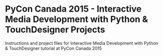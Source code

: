 # PyCon Canada 2015 - Interactive Media Development with Python &amp; TouchDesigner Projects
Instructions and project files for Interactive Media Development with Python &amp; TouchDesigner tutorial at PyCon Canada 2015

